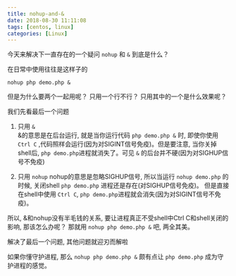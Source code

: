 ```yaml
---
title: nohup-and-&
date: 2018-08-30 11:11:08
tags: [centos, linux]
categories: [Linux]
---
```


今天来解决下一直存在的一个疑问 `nohup` 和 `&` 到底是什么？

在日常中使用往往是这样子的
```
nohup php demo.php &
```

但是为什么要两个一起用呢？ 只用一个行不行？ 只用其中的一个是什么效果呢？

我们先看最后一个问题
1. 只用 `&`  
&的意思是在后台运行, 就是当你运行代码 `php demo.php &` 时, 即使你使用 `Ctrl C` ,代码照样会运行(因为对SIGINT信号免疫)。但是要注意, 当你关掉shell后, `php demo.php`进程就消失了。可见 `&` 的后台并不硬(因为对SIGHUP信号不免疫)

2. 只用 `nohup`
nohup的意思是忽略SIGHUP信号, 所以当运行 `nohup demo.php` 的时候, 关闭shell `php demo.php` 进程还是存在(对SIGHUP信号免疫)。 但是直接在shell中使用 `Ctrl C`, `php demo.php`进程就会消失(因为对SIGINT信号不免疫)。

所以, &和nohup没有半毛钱的关系, 要让进程真正不受shell中Ctrl C和shell关闭的影响, 那该怎么办呢？ 那就用 `nohup php demo.php &` 吧, 两全其美。

解决了最后一个问题, 其他问题就迎刃而解啦

如果你懂守护进程, 那么 `nohup php demo.php &` 颇有点让 `php demo.php` 成为守护进程的感觉。
